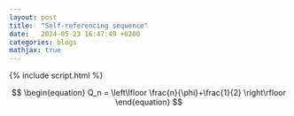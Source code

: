 ```yaml
---
layout: post
title:  "Self-referencing sequence"
date:   2024-05-23 16:47:49 +0200
categories: blogs
mathjax: true
---
```

{% include script.html %}

$$
\begin{equation}
  Q_n = \left\lfloor \frac{n}{\phi}+\frac{1}{2} \right\rfloor
\end{equation}
$$

